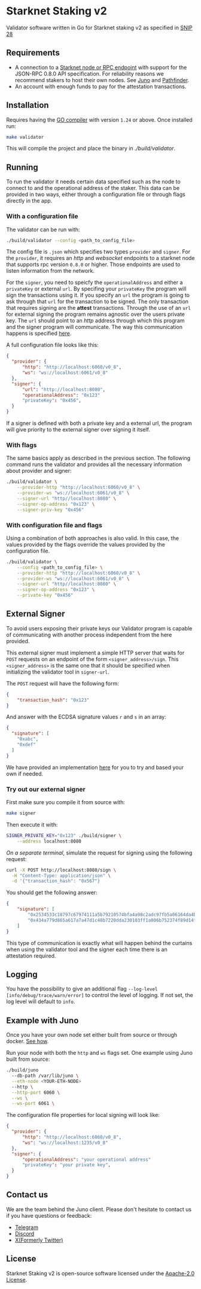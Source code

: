 # Starknet Staking v2
Validator software written in Go for Starknet staking v2 as specified in [SNIP 28](https://community.starknet.io/t/snip-28-staking-v2-proposal/115250)


## Requirements

- A connection to a [Starknet node or RPC endpoint](https://www.starknet.io/fullnodes-rpc-services/) with support for the JSON-RPC 0.8.0 API specification. For reliability reasons we recommend stakers to host their own nodes. See [Juno](https://github.com/NethermindEth/juno) and [Pathfinder](https://github.com/eqlabs/pathfinder).
- An account with enough funds to pay for the attestation transactions.

## Installation

Requires having the [GO compiler](https://go.dev/doc/install) with version `1.24` or above. Once installed run:

```bash
make validator
```

This will compile the project and place the binary in *./build/validator*.

## Running

To run the validator it needs certain data specified such as the node to connect to and the operational address of the staker. This data can be provided in two ways, either through a configuration file or through flags directly in the app.

### With a configuration file

The validator can be run with:
```bash
./build/validator --config <path_to_config_file> 
```

The config file is `.json` which specifies two types `provider` and `signer`. For the `provider`, it requires an *http* and *websocket* endpoints to a starknet node that supports rpc version `0.8.0` or higher. Those endpoints are used to listen information from the network.

For the `signer`, you need to speicfy the `operationalAddress` and either a `privateKey` or external `url`. By specifing your `privateKey` the program will sign the transactions using it. If you specify an `url` the program is going to ask through that `url` for the transaction to be signed. The only transaction that requires signing are the **attest** transactions.
Through the use of an `url` for external signing the program remains agnostic over the users private key. The `url` should point to an *http* address through which this program and the signer program will communicate. The way this communication happens is specified [here](#external-signer).

A full configuration file looks like this:

```json
{
  "provider": {
      "http": "http://localhost:6060/v0_8",
      "ws": "ws://localhost:6061/v0_8"
  },
  "signer": {
      "url": "http://localhost:8080",
      "operationalAddress": "0x123"
      "privateKey": "0x456", 
  }
}
```

If a signer is defined with both a private key and a external url, the program will give priority to the external signer over signing it itself.

### With flags

The same basics apply as described in the previous section. The following command runs the validator and provides all the necessary information about provider and signer:
```bash
./build/validator \
    --provider-http "http://localhost:6060/v0_8" \
    --provider-ws "ws://localhost:6061/v0_8" \
    --signer-url "http//localhost:8080" \
    --signer-op-address "0x123" \
    --signer-priv-key "0x456"
```

### With configuration file and flags

Using a combination of both approaches is also valid. In this case, the values provided by the flags override the values provided by the configuration file.

```bash
./build/validator \
    --config <path_to_config_file> \
    --provider-http "http://localhost:6060/v0_8" \
    --provider-ws "ws://localhost:6061/v0_8" \
    --signer-url "http//localhost:8080" \
    --signer-op-address "0x123" \
    --private-key "0x456"
```

## External Signer 

To avoid users exposing their private keys our Validator program is capable of communicating with another process independent from the here provided. 

This external signer must implement a simple HTTP server that waits for `POST` requests on an endpoint of the form `<signer_address>/sign`. This `<signer_address>` is the same one that it should be specified when initializing the validator tool in `signer-url`.

The `POST` request will have the following form:
```json
{
    "transaction_hash": "0x123"
}
```

And answer with the ECDSA signature values `r` and `s` in an array:
```json
{
  "signature": [
    "0xabc",
    "0xdef"
  ]
}

```

We have provided an implementation [here](https://github.com/NethermindEth/starknet-staking-v2/tree/main/signer/signer.go) for you to try and based your own if needed.

### Try out our external signer

First make sure you compile it from source with:
```bash
make signer
```

Then execute it with:
```bash
SIGNER_PRIVATE_KEY="0x123" ./build/signer \
    --address localhost:8080
```

*On a separate terminal*, simulate the request for signing using the following request:
```bash
curl -X POST http://localhost:8080/sign \
  -H "Content-Type: application/json" \
  -d '{"transaction_hash": "0x567"}
```

You should get the following answer:
```json
{
    "signature": [
        "0x2534533c18797c67974111a5b79210574bfa4a98c2adc97fb5a06164da4b2ea",
        "0x434a779d865a617a7a47d1c48b7220dda230103ff1a006b752374f89d14f3ed"
    ]
}
```

This type of communication is exactly what will happen behind the curtains when using the validator tool and the signer each time there is an attestation required.


## Logging

You have the possibility to give an additional flag `--log-level [info/debug/trace/warn/error]` to control the level of logging.
If not set, the log level will default to `info`.

## Example with Juno

Once you have your own node set either built from source or through docker. [See how](https://github.com/NethermindEth/juno?tab=readme-ov-file#run-with-docker).

Run your node with both the `http` and `ws` flags set. One example using Juno built from source:

```bash
./build/juno
  --db-path /var/lib/juno \
  --eth-node <YOUR-ETH-NODE>
  --http \
  --http-port 6060 \
  --ws \
  --ws-port 6061 \
```

The configuration file properties for local signing will look like:
```json
{
  "provider": {
      "http": "http://localhost:6060/v0_8",
      "ws": "ws://localhost:1235/v0_8"
  },
  "signer": {
      "operationalAddress": "your operational address"
      "privateKey": "your private key", 
  }
}
```

## Contact us

We are the team behind the Juno client. Please don't hesitate to contact us if you have questions or feedback:

- [Telegram](https://t.me/StarknetJuno)
- [Discord](https://discord.com/invite/TcHbSZ9ATd)
- [X(Formerly Twitter)](https://x.com/NethermindStark)

##  License

Starknet Staking v2 is open-source software licensed under the [Apache-2.0 License](https://github.com/NethermindEth/starknet-staking-v2/blob/main/LICENSE).


